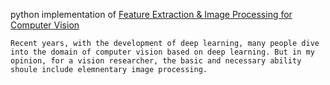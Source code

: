 python implementation of
    <a href="http://citeseerx.ist.psu.edu/viewdoc/download?doi=10.1.1.375.6848&rep=rep1&type=pdf">Feature Extraction & Image Processing for Computer Vision</a> 
    
    Recent years, with the development of deep learning, many people dive into the domain of computer vision based on deep learning. But in my opinion, for a vision researcher, the basic and necessary ability shoule include elemnentary image processing.
    
    
  </body>
</html>
